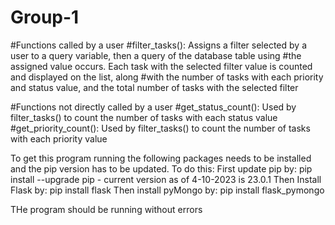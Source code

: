 # Group-1

#Functions called by a user
#filter_tasks(): Assigns a filter selected by a user to a query variable, then a query of the database table using
#the assigned value occurs. Each task with the selected filter value is counted and displayed on the list, along
#with the number of tasks with each priority and status value, and the total number of tasks with the selected filter

#Functions not directly called by a user
#get_status_count(): Used by filter_tasks() to count the number of tasks with each status value
#get_priority_count(): Used by filter_tasks() to count the number of tasks with each priority value

To get this program running the following packages needs to be installed and the pip version has to be updated.
To do this: 
First update pip by:
pip install --upgrade pip     - current version as of 4-10-2023 is 23.0.1
Then Install Flask by:
pip install flask
Then install pyMongo by:
pip install flask_pymongo

THe program should be running without errors